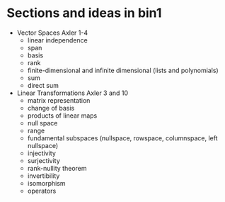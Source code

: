 # Sections and ideas in bin1
* Vector Spaces Axler 1-4
    * linear independence
    * span
    * basis
    * rank
    * finite-dimensional and infinite dimensional (lists and polynomials)
    * sum
    * direct sum
* Linear Transformations Axler 3 and 10
    * matrix representation
    * change of basis
    * products of linear maps
    * null space
    * range
    * fundamental subspaces (nullspace, rowspace, columnspace, left nullspace)
    * injectivity
    * surjectivity
    * rank-nullity theorem
    * invertibility
    * isomorphism
    * operators

